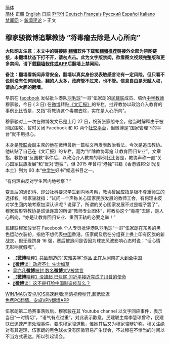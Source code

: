  <!-- 面包屑导航 --> <div class="breadcrumb"><!-- GTranslate: https://gtranslate.io/ -->  <div class="switcher notranslate">  <div class="selected">  <a href="#" onclick="return false;"> 简体</a>  </div>  <div class="option">  <a href="https://www.bannedbook.org" onclick="doGTranslate('zh-CN|zh-CN');jQuery('div.switcher div.selected a').html(jQuery(this).html());return false;" title="简体中文" class="nturl selected"> 简体</a>  <a href="https://www.bannedbook.org/zh-tw/" onclick="doGTranslate('zh-CN|zh-TW');jQuery('div.switcher div.selected a').html(jQuery(this).html());return false;" title="繁體中文" class="nturl"> 正體</a>  <a href="https://www.bannedbook.org/en/" onclick="doGTranslate('zh-CN|en');jQuery('div.switcher div.selected a').html(jQuery(this).html());return false;" title="English" class="nturl"> English</a>  <a href="https://www.bannedbook.org/ja/" onclick="doGTranslate('zh-CN|ja');jQuery('div.switcher div.selected a').html(jQuery(this).html());return false;" title="日本語" class="nturl"> 日語</a>  <a href="https://www.bannedbook.org/ko/" onclick="doGTranslate('zh-CN|ko');jQuery('div.switcher div.selected a').html(jQuery(this).html());return false;" title="한국어" class="nturl"> 한국어</a>  <a href="https://www.bannedbook.org/de/" onclick="doGTranslate('zh-CN|de');jQuery('div.switcher div.selected a').html(jQuery(this).html());return false;" title="Deutsch" class="nturl"> Deutsch</a>  <a href="https://www.bannedbook.org/fr/" onclick="doGTranslate('zh-CN|fr');jQuery('div.switcher div.selected a').html(jQuery(this).html());return false;" title="Français" class="nturl"> Français</a>  <a href="https://www.bannedbook.org/ru/" onclick="doGTranslate('zh-CN|ru');jQuery('div.switcher div.selected a').html(jQuery(this).html());return false;" title="Русский" class="nturl"> Русский</a>  <a href="https://www.bannedbook.org/es/" onclick="doGTranslate('zh-CN|es');jQuery('div.switcher div.selected a').html(jQuery(this).html());return false;" title="Español" class="nturl"> Español</a>  <a href="https://www.bannedbook.org/it/" onclick="doGTranslate('zh-CN|it');jQuery('div.switcher div.selected a').html(jQuery(this).html());return false;" title="Italiano" class="nturl"> Italiano</a>  </div>  </div>      <div class='breadcrumb-sub'><!-- Breadcrumb NavXT 6.3.0 --> <a href="https://www.bannedbook.org/" class="home">禁闻网</a> &gt; <a href="https://www.bannedbook.org/bnews/comments/" class="category">新闻评论</a> &gt; 正文</div></div><h2>穆家骏微博追撃教协 “将毒瘤去除是人心所向”</h2> <p class="notice"><b>大陆网友注意：本文中的链接除 <a href="https://github.com/bannedbook/fanqiang" >翻墙</a>软件下载和<a href="https://github.com/killgcd/justmysocks/blob/master/README.md">翻墙推荐</a>链接外全部为禁网链接，未翻墙状态下打不开，请勿点击。此为文字版禁闻，欲看图文视频完整版和更多禁闻，请下载<a href="https://github.com/bannedbook/fanqiang">翻墙软件或APP</a>后翻墙上禁闻网。</p><p>备注：翻墙看新闻非常安全，翻墙以真实身份发表敏感言论有一定风险，但只看不说则没有任何风险，翻的人太多，政府管不过来，也不管。信息自由是天赋人权，请放心大胆的翻墙。</b></p>  <div class="entry">  <p>早前在 <a href="https://www.bannedbook.org/bnews/tag/facebook/" class="st_tag internal_tag" rel="tag" title="标签 Facebook 下的日志">facebook</a> 发帖批斗港队<a href="https://www.bannedbook.org/bnews/tag/%E7%BE%BD%E6%AF%9B%E7%90%83/" class="st_tag internal_tag" rel="tag" title="标签 羽毛球 下的日志">羽毛球</a>“一哥”伍家朗的<a href="https://www.bannedbook.org/bnews/tag/%e6%b0%91%e5%bb%ba%e8%81%94/" class="st_tag internal_tag" rel="tag" title="标签 民建联 下的日志">民建联</a>成员、培侨<a href="https://www.bannedbook.org/bnews/tag/%E4%B8%AD%E5%AD%A6%E6%95%99%E5%B8%88/" class="st_tag internal_tag" rel="tag" title="标签 中学教师 下的日志">中学教师</a>穆家骏，今日 ( 3 日) 在<a href="https://www.bannedbook.org/bnews/tag/%e5%be%ae%e5%8d%9a/" class="st_tag internal_tag" rel="tag" title="标签 微博 下的日志">微博</a>转贴<a href="https://www.bannedbook.org/bnews/tag/%e3%80%8a%e6%96%87%e6%b1%87%e6%8a%a5%e3%80%8b/" class="st_tag internal_tag" rel="tag" title="标签 《文汇报》 下的日志">《文汇报》</a>的专栏，批评教协以政治介入教育的事例比比皆是，又指“将教协这个毒瘤去除，实在是人心所向”。</p> <p>穆家骏对上一次在微博发文已是上月 27 日，祝贺张家朗夺金。他当时解释由于被网民围攻，暂时关闭 Facebook 和 IG 两个<a href="https://www.bannedbook.org/bnews/tag/%E7%A4%BE%E4%BA%A4%E5%B9%B3%E5%8F%B0/" class="st_tag internal_tag" rel="tag" title="标签 社交平台 下的日志">社交平台</a>，但微博是“国家管理下的平台”就不用担心。</p>  <p>本身是<a href="https://www.bannedbook.org/bnews/tag/%E6%95%99%E8%81%94%E4%BC%9A/" class="st_tag internal_tag" rel="tag" title="标签 教联会 下的日志">教联会</a>副主席的他在微博最新一篇帖文再发表政治看法，今次是追击教协。他转贴了自己在《文汇报》的专栏，题为“铲除教协毒瘤 让教育回归专业”。文章指，教协自“反国教”事件后，以政治介入教育的事例比比皆是，教协声称一直“关心国家民族发展”和“反对‘港独’”，但 2015 年曾将“港独”书籍《香港城邦论II光复本土》列为 60 本“<a href="https://www.bannedbook.org/bnews/tag/%E4%B8%AD%E5%AD%A6%E7%94%9F/" class="st_tag internal_tag" rel="tag" title="标签 中学生 下的日志">中学生</a>好书”候选书目之一。</p> <p>“有何理由反对学生回内地考察？”</p>  <p>变革后的通识科、即公社科要求学生到内地考察，教协曾回应指是极不尊重师生的选择权。穆家骏就指：“试问一个声称关心国家民族发展的教师工会，有何理由反对学生回内地考察加深认识呢？说穿了，所谓的关心国家发展不过是幌子罢了”。穆家骏形容教协是谎话连篇的所谓“教师专业团体”，将教协这个“毒瘤”去除，是人心所向，“亦是让教育回归专业、重回正轨的必要之举！”</p> <p>民建联穆家骏曾在 Facebook 个人专页批评港队羽毛球“一哥”伍家朗在东奥的黑色运动衣装扮，指他不想代表<span class='wp_keywordlink_affiliate'><a href="https://www.bannedbook.org/" title="中国" target="_blank">中国</a></span>香港。伍家朗及后在分组赛上换上印有区旗的新战衣，但无缘跻身 16 强，赛后被追问是否因为球衣风波影响心态时说：“话心情无影响就假嘅”。</p>  <ul class='op-related-articles' title='相关阅读'> <li><a href='https://www.bannedbook.org/bnews/comments/20210803/1599283.html' target='_blank'>【<b>微博</b>精粹】共匪制造的“灾难美学”作品 正在从河南扩大到全中国</a></li> <li><a href='https://www.bannedbook.org/bnews/ssgc/20210803/1599216.html' target='_blank'>〖<b>微博</b>谈〗政府不仁 生命如草</a></li> <li><a href='https://www.bannedbook.org/bnews/baitai/20210802/1598910.html' target='_blank'>吴亦凡<b>微博</b>被封 数名<b>微博</b>大V被禁言</a></li> <li><a href='https://www.bannedbook.org/bnews/comments/20210802/1598641.html' target='_blank'>【<b>微博</b>精粹】没雄起 已烂尾 习近平接近完成了川普的使命</a></li> <li><a href='https://www.bannedbook.org/bnews/ssgc/20210802/1598552.html' target='_blank'>〖<b>微博</b>谈〗这不是打脸中国制造疫苗么？</a></li> </ul> <p class="texttj"> <a href="https://github.com/bannedbook/fanqiang/wiki/V2ray%E6%9C%BA%E5%9C%BA" target="_blank">WIN/MAC/安卓/iOS高速翻墙:高清视频秒开,超低延迟</a><br/> <a href="https://github.com/bannedbook/fanqiang/wiki/%E7%A6%81%E9%97%BB%E7%BD%91%E5%AE%89%E5%8D%93%E7%BF%BB%E5%A2%99%E6%96%B0%E9%97%BBAPP" target="_blank">免费PC翻墙、安卓VPN翻墙APP</a></p><p>伍家朗第二场赛事落败后，穆家骏在其 Youtube channel 以文字回应事件，表示当日“一时情切”，“语气有点过重”，对此表示歉意。民建联主席李慧琼曾称，民建联已迅速严肃处理事件，要求穆家骏道歉，惟她其后又为穆家骏辩护称，穆关注绝对有其道理，伍家朗的黑色球衣没有区徽容易产生误会，不过穆在不恰当的时间以不当方式表达，所以引起误会。</p> <a name='sharetosocial'></a>  <div style="margin-bottom:5px;padding-bottom:5px;clear:both"> <div id="archive-pix-1" class="banner-ads"> <!-- AuctionX Display platform tag START --> <div id="26318x728x90x621x_ADSLOT2" clicktrack="%%CLICK_URL_ESC%%"></div> <!-- AuctionX Display platform tag END --> </div> <div id="archive-pix-2" class="banner-ads"> <!-- AuctionX Display platform tag START --> <div id="26315x300x250x621x_ADSLOT2" clicktrack="%%CLICK_URL_ESC%%"></div> <!-- AuctionX Display platform tag END --> </div> </div>  <div id="archive-pix-1" class="banner-ads"> <!-- AuctionX Display platform tag START --> <div id="26318x728x90x621x_ADSLOT3" clicktrack="%%CLICK_URL_ESC%%"></div> <!-- AuctionX Display platform tag END --> </div> </div><!--END ENTRY--> 